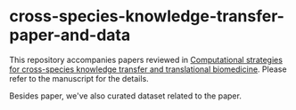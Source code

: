 # cross-species-knowledge-transfer-paper-and-data
This repository accompanies papers reviewed in [Computational strategies for cross-species knowledge transfer and translational biomedicine](https://arxiv.org/abs/2408.08503). Please refer to the manuscript for the details.

Besides paper, we've also curated dataset related to the paper.
